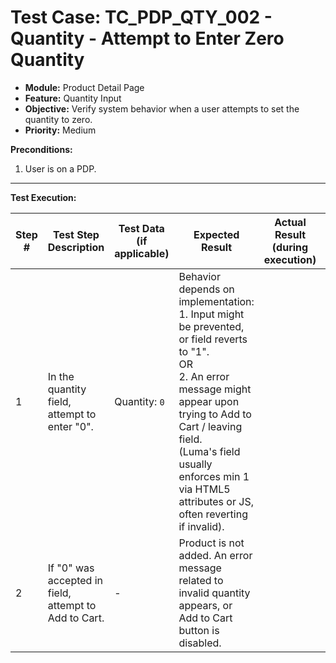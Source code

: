 # Test Case: TC_PDP_QTY_002 - Quantity - Attempt to Enter Zero Quantity

* **Module:** Product Detail Page
* **Feature:** Quantity Input
* **Objective:** Verify system behavior when a user attempts to set the quantity to zero.
* **Priority:** Medium

**Preconditions:**
1.  User is on a PDP.

---
**Test Execution:**

| Step # | Test Step Description                                                                 | Test Data (if applicable)                     | Expected Result                                                                                                                               | Actual Result (during execution) | Status (during execution) | Notes (during execution) |
|--------|---------------------------------------------------------------------------------------|-----------------------------------------------|-----------------------------------------------------------------------------------------------------------------------------------------------|----------------------------------|---------------------------|--------------------------|
| 1      | In the quantity field, attempt to enter "0".                                          | Quantity: `0`                                 | Behavior depends on implementation: <br> 1. Input might be prevented, or field reverts to "1". <br> OR <br> 2. An error message might appear upon trying to Add to Cart / leaving field. <br> (Luma's field usually enforces min 1 via HTML5 attributes or JS, often reverting if invalid). |                                  |                           |                          |
| 2      | If "0" was accepted in field, attempt to Add to Cart.                                 | -                                             | Product is not added. An error message related to invalid quantity appears, or Add to Cart button is disabled.                                |                                  |                           |                          |
